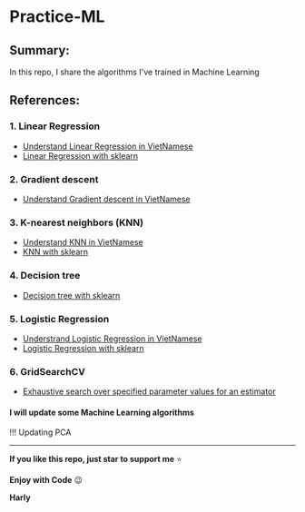 # Practice-ML

## Summary:
In this repo, I share the algorithms I've trained in Machine Learning

## References:

### 1. Linear Regression

* [Understand Linear Regression in VietNamese](https://machinelearningcoban.com/2016/12/28/linearregression/)
* [Linear Regression with sklearn](https://scikit-learn.org/stable/modules/generated/sklearn.linear_model.LinearRegression.html)

### 2. Gradient descent

* [Understand Gradient descent in VietNamese](https://machinelearningcoban.com/2017/01/12/gradientdescent/)

### 3. K-nearest neighbors (KNN)

* [Understand KNN in VietNamese](https://machinelearningcoban.com/2017/01/08/knn/)
* [KNN with sklearn](https://scikit-learn.org/stable/modules/generated/sklearn.neighbors.KNeighborsClassifier.html)

### 4. Decision tree

* [Decision tree with sklearn](https://scikit-learn.org/stable/modules/tree.html)

### 5. Logistic Regression

* [Understrand Logistic Regression in VietNamese ](https://machinelearningcoban.com/2017/01/27/logisticregression/)
* [Logistic Regression with sklearn](https://scikit-learn.org/stable/modules/generated/sklearn.linear_model.LogisticRegression.html)

### 6. GridSearchCV
* [Exhaustive search over specified parameter values for an estimator](https://scikit-learn.org/stable/modules/generated/sklearn.model_selection.GridSearchCV.html)
#### I will update some Machine Learning algorithms

!!! Updating PCA
_____

**If you like  this repo, just star to support me** :star:

**Enjoy with Code** :wink:

**Harly**
